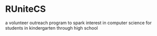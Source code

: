 # RUniteCS
a volunteer outreach program to spark interest in computer science for students in kindergarten through high school
